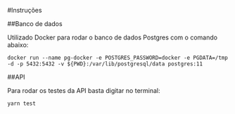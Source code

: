#Instruções

##Banco de dados

Utilizado Docker para rodar o banco de dados Postgres com o comando abaixo:

    docker run --name pg-docker -e POSTGRES_PASSWORD=docker -e PGDATA=/tmp -d -p 5432:5432 -v ${PWD}:/var/lib/postgresql/data postgres:11


##API

Para rodar os testes da API basta digitar no terminal:

    yarn test